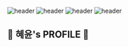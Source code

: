 ![header](https://capsule-render.vercel.app/api?type=waving)
![header](https://capsule-render.vercel.app/api?&color=0:FBCAE0,100:FF96D0)
![header](https://capsule-render.vercel.app/api?height=400)
![header](https://capsule-render.vercel.app/api?text=PINKprincess04)
## 💖 혜윤's PROFILE 💖
### 
